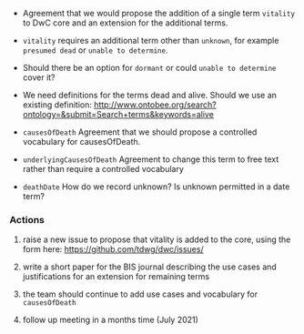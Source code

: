 * Agreement that we would propose the addition of a single term `vitality` to DwC core and an extension for the additional terms.

* `vitality`
requires an additional term other than `unknown`, for example `presumed dead` or `unable to determine`. 

* Should there be an option for `dormant` or could `unable to determine` cover it?

* We need definitions for the terms dead and alive. Should we use an existing definition: http://www.ontobee.org/search?ontology=&submit=Search+terms&keywords=alive

* `causesOfDeath`
Agreement that we should propose a controlled vocabulary for causesOfDeath.

* `underlyingCausesOfDeath`
Agreement to change this term to free text rather than require a controlled vocabulary

* `deathDate`
How do we record unknown? Is unknown permitted in a date term?

### Actions ###
1. raise a new issue to propose that vitality is added to the core, using the form here: https://github.com/tdwg/dwc/issues/

2. write a short paper for the BIS journal describing the use cases and justifications for an extension for remaining terms
3. the team should continue to add use cases and vocabulary for `causesOfDeath`
4. follow up meeting in a months time (July 2021)

